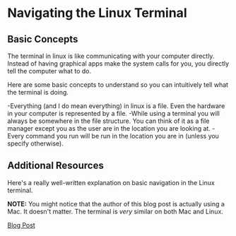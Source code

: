 # Navigating the Linux Terminal

## Basic Concepts

The terminal in linux is like communicating with your computer directly.
Instead of having graphical apps make the system calls for you, you directly
tell the computer what to do.

Here are some basic concepts to understand so you can intuitively tell what the terminal is doing.

-Everything (and I do mean everything) in linux is a file. Even the hardware in your computer is represented by a file.
-While using a terminal you will always be somewhere in the file structure. You can think of it as a file manager except you as the user are in the location you are looking at.
-Every command you run will be run in the location you are in (unless you specify otherwise).

## Additional Resources

Here's a really well-written explanation on basic navigation in the Linux terminal.

**NOTE:** You might notice that the author of this blog post is actually using
 a Mac. It doesn't matter. The terminal is *very* similar on both Mac and Linux.

[Blog Post](https://blog.theenthusiast.dev/posts/linux-terminal-for-beginners-mastering-navigation-basics/)
